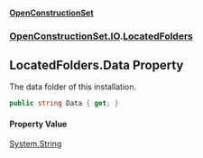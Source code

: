 #### [OpenConstructionSet](index 'index')
### [OpenConstructionSet.IO](index#OpenConstructionSet_IO 'OpenConstructionSet.IO').[LocatedFolders](jgv6_uiXfDVLa_l1InGCGA 'OpenConstructionSet.IO.LocatedFolders')
## LocatedFolders.Data Property
The data folder of this installation.  
```csharp
public string Data { get; }
```
#### Property Value
[System.String](https://docs.microsoft.com/en-us/dotnet/api/System.String 'System.String')
